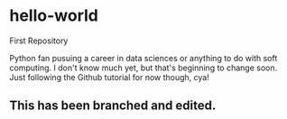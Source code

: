 # hello-world
First Repository

Python fan pusuing a career in data sciences or anything to do with soft computing.
I don't know much yet, but that's beginning to change soon. 
Just following the Github tutorial for now though, cya!

## This has been branched and edited.
